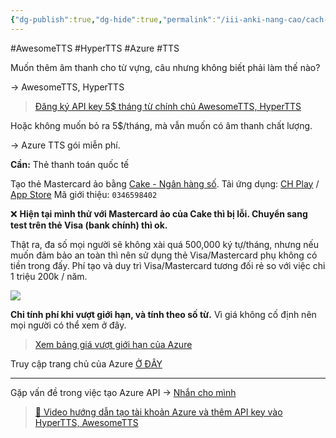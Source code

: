 ```yaml
---
{"dg-publish":true,"dg-hide":true,"permalink":"/iii-anki-nang-cao/cach-tao-tai-khoan-azure-tts-mien-phi-awesome-tts-hyper-tts/","hide":true,"dgPassFrontmatter":true}
---
```


#AwesomeTTS #HyperTTS #Azure #TTS 

Muốn thêm âm thanh cho từ vựng, câu nhưng không biết phải làm thế nào?

→ AwesomeTTS, HyperTTS

> [Đăng ký API key 5$ tháng từ chính chủ AwesomeTTS, HyperTTS](https://languagetools.anki.study/awesometts-plus)

Hoặc không muốn bỏ ra 5$/tháng, mà vẫn muốn có âm thanh chất lượng.

→ Azure TTS gói miễn phí. 

**Cần:** Thẻ thanh toán quốc tế 

Tạo thẻ Mastercard ảo bằng [Cake - Ngân hàng số](https://cake.vn/).
Tải ứng dụng: [CH Play](https://play.google.com/store/apps/details?id=xyz.be.cake) / [App Store](https://apps.apple.com/vn/app/cake-ng%C3%A2n-h%C3%A0ng-s%E1%BB%91/id1551907051?l=vi)
Mã giới thiệu: ```0346598402```

❌ **Hiện tại mình thử với Mastercard ảo của Cake thì bị lỗi. Chuyển sang test trên thẻ Visa (bank chính) thì ok.** 

Thật ra, đa số mọi người sẽ không xài quá 500,000 ký tự/tháng, nhưng nếu muốn đảm bảo an toàn thì nên sử dụng thẻ Visa/Mastercard phụ không có tiền trong đấy. Phí tạo và duy trì Visa/Mastercard tương đối rẻ so với việc chi 1 triệu 200k / năm.

![](https://i.imgur.com/rDt6oiT.png)

**Chỉ tính phí khi vượt giới hạn, và tính theo số từ.**
Vì giá không cố định nên mọi người có thể xem ở đây.

> [Xem bảng giá vượt giới hạn của Azure](https://azure.microsoft.com/en-us/pricing/details/cognitive-services/speech-services/)

Truy cập trang chủ của Azure [Ở ĐÂY](https://azure.microsoft.com/en-us/)

---
Gặp vấn đề trong việc tạo Azure API → [Nhắn cho mình](https://www.facebook.com/tui.la.phuc747)

> [👑 Video hướng dẫn tạo tài khoản Azure và thêm API key vào HyperTTS, AwesomeTTS](https://www.facebook.com/groups/ankikhoa2/posts/666346462214323)
